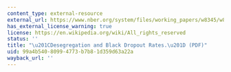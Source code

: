 ```yaml
---
content_type: external-resource
external_url: https://www.nber.org/system/files/working_papers/w8345/w8345.pdf
has_external_license_warning: true
license: https://en.wikipedia.org/wiki/All_rights_reserved
status: ''
title: "\u201CDesegregation and Black Dropout Rates.\u201D (PDF)"
uid: 99a4b540-8099-4773-b7b8-1d359d63a22a
wayback_url: ''
---
```

